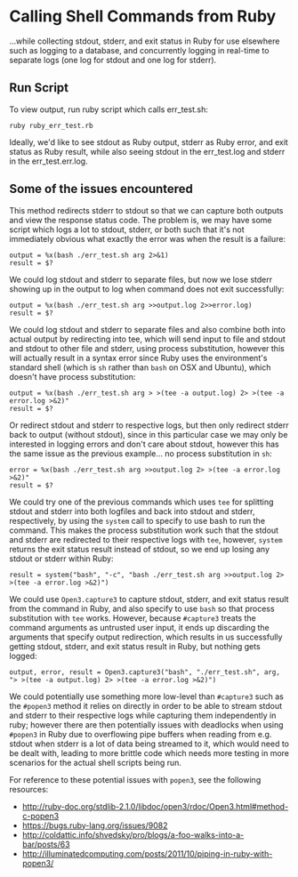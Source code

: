 # Calling Shell Commands from Ruby

...while collecting stdout, stderr, and exit status in Ruby for use
elsewhere such as logging to a database, and concurrently logging
in real-time to separate logs (one log for stdout and one log for
stderr).

## Run Script

To view output, run ruby script which calls err_test.sh:

```
ruby ruby_err_test.rb
```

Ideally, we'd like to see stdout as Ruby output, stderr as Ruby error,
and exit status as Ruby result, while also seeing stdout in the
err_test.log and stderr in the err_test.err.log.

## Some of the issues encountered

This method redirects stderr to stdout so that we can capture both
outputs and view the response status code. The problem is, we may have
some script which logs a lot to stdout, stderr, or both such that it's
not immediately obvious what exactly the error was when the result is a
failure:

```
output = %x(bash ./err_test.sh arg 2>&1)
result = $?
```

We could log stdout and stderr to separate files, but now we lose
stderr showing up in the output to log when command does not exit
successfully:

```
output = %x(bash ./err_test.sh arg >>output.log 2>>error.log)
result = $?
```

We could log stdout and stderr to separate files and also combine both
into actual output by redirecting into tee, which will send input to
file and stdout and stdout to other file and stderr, using process
substitution, however this will actually result in a syntax error since
Ruby uses the environment's standard shell (which is `sh` rather than
`bash` on OSX and Ubuntu), which doesn't have process substitution:

```
output = %x(bash ./err_test.sh arg > >(tee -a output.log) 2> >(tee -a error.log >&2)"
result = $?
```

Or redirect stdout and stderr to respective logs, but then only redirect
stderr back to output (without stdout), since in this particular case we
may only be interested in logging errors and don't care about stdout,
however this has the same issue as the previous example... no process
substitution in `sh`:

```
error = %x(bash ./err_test.sh arg >>output.log 2> >(tee -a error.log >&2)"
result = $?
```

We could try one of the previous commands which uses `tee` for splitting
stdout and stderr into both logfiles and back into stdout and stderr,
respectively, by using the `system` call to specify to use bash to run
the command. This makes the process substitution work such that the
stdout and stderr are redirected to their respective logs with `tee`,
however, `system` returns the exit status result instead of stdout, so
we end up losing any stdout or stderr within Ruby:

```
result = system("bash", "-c", "bash ./err_test.sh arg >>output.log 2> >(tee -a error.log >&2)")
```

We could use `Open3.capture3` to capture stdout, stderr, and exit status
result from the command in Ruby, and also specify to use `bash` so that
process substitution with `tee` works. However, because `#capture3`
treats the command arguments as untrusted user input, it ends up
discarding the arguments that specify output redirection, which results
in us successfully getting stdout, stderr, and exit status result in
Ruby, but nothing gets logged:

```
output, error, result = Open3.capture3("bash", "./err_test.sh", arg, "> >(tee -a output.log) 2> >(tee -a error.log >&2)")
```

We could potentially use something more low-level than `#capture3` such
as the `#popen3` method it relies on directly in order to be able to
stream stdout and stderr to their respective logs while capturing them
independently in ruby; however there are then potentially issues with
deadlocks when using `#popen3` in Ruby due to overflowing pipe buffers
when reading from e.g. stdout when stderr is a lot of data being
streamed to it, which would need to be dealt with, leading to more
brittle code which needs more testing in more scenarios for the actual
shell scripts being run.

For reference to these potential issues with `popen3`, see the following
resources:

 * http://ruby-doc.org/stdlib-2.1.0/libdoc/open3/rdoc/Open3.html#method-c-popen3
 * https://bugs.ruby-lang.org/issues/9082
 * http://coldattic.info/shvedsky/pro/blogs/a-foo-walks-into-a-bar/posts/63
 * http://illuminatedcomputing.com/posts/2011/10/piping-in-ruby-with-popen3/

